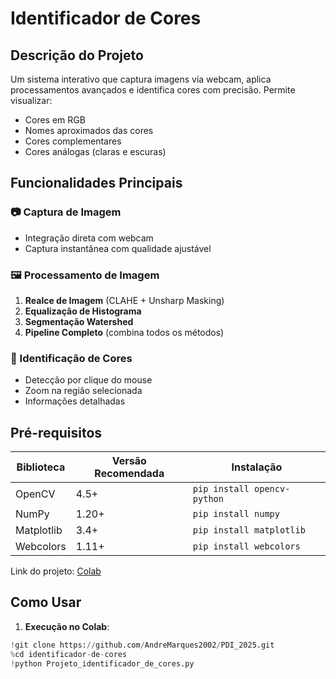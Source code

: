 # Identificador de Cores

## Descrição do Projeto
Um sistema interativo que captura imagens via webcam, aplica processamentos avançados e identifica cores com precisão. Permite visualizar:
- Cores em RGB
- Nomes aproximados das cores
- Cores complementares
- Cores análogas (claras e escuras)

## Funcionalidades Principais
### 📷 Captura de Imagem
- Integração direta com webcam
- Captura instantânea com qualidade ajustável

### 🖼️ Processamento de Imagem
1. **Realce de Imagem** (CLAHE + Unsharp Masking)
2. **Equalização de Histograma**
3. **Segmentação Watershed**
4. **Pipeline Completo** (combina todos os métodos)

### 🎨 Identificação de Cores
- Detecção por clique do mouse
- Zoom na região selecionada
- Informações detalhadas


## Pré-requisitos
| Biblioteca     | Versão Recomendada | Instalação               |
|----------------|--------------------|--------------------------|
| OpenCV         | 4.5+              | `pip install opencv-python` |
| NumPy          | 1.20+             | `pip install numpy`        |
| Matplotlib     | 3.4+              | `pip install matplotlib`   |
| Webcolors      | 1.11+             | `pip install webcolors`    |


Link do projeto: [Colab](https://colab.research.google.com/drive/1ldlE8Aq3Xty8U_v-6Mi-yvNH_iEIOWX5?usp=sharing)

## Como Usar
1. **Execução no Colab**:
 ```python
 !git clone https://github.com/AndreMarques2002/PDI_2025.git
 %cd identificador-de-cores
 !python Projeto_identificador_de_cores.py
